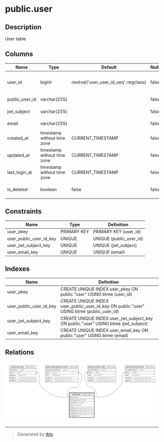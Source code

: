 # public.user

## Description

User table

## Columns

| Name           | Type                        | Default                               | Nullable | Children                                                                                                                                                                                                        | Parents | Comment          |
| -------------- | --------------------------- | ------------------------------------- | -------- | --------------------------------------------------------------------------------------------------------------------------------------------------------------------------------------------------------------- | ------- | ---------------- |
| user_id        | bigint                      | nextval('user_user_id_seq'::regclass) | false    | [public.user_auth](public.user_auth.md) [public.reset_password_token](public.reset_password_token.md) [public.jwt_token_code](public.jwt_token_code.md) [public.jwt_refresh_token](public.jwt_refresh_token.md) |         | User ID          |
| public_user_id | varchar(255)                |                                       | false    |                                                                                                                                                                                                                 |         | Public user ID   |
| jwt_subject    | varchar(255)                |                                       | false    |                                                                                                                                                                                                                 |         | JWT subject      |
| email          | varchar(255)                |                                       | false    |                                                                                                                                                                                                                 |         | Email address    |
| created_at     | timestamp without time zone | CURRENT_TIMESTAMP                     | false    |                                                                                                                                                                                                                 |         | Create date      |
| updated_at     | timestamp without time zone | CURRENT_TIMESTAMP                     | false    |                                                                                                                                                                                                                 |         | Update date      |
| last_login_at  | timestamp without time zone | CURRENT_TIMESTAMP                     | false    |                                                                                                                                                                                                                 |         | Last login date  |
| is_deleted     | boolean                     | false                                 | false    |                                                                                                                                                                                                                 |         | Soft delete flag |

## Constraints

| Name                    | Type        | Definition              |
| ----------------------- | ----------- | ----------------------- |
| user_pkey               | PRIMARY KEY | PRIMARY KEY (user_id)   |
| user_public_user_id_key | UNIQUE      | UNIQUE (public_user_id) |
| user_jwt_subject_key    | UNIQUE      | UNIQUE (jwt_subject)    |
| user_email_key          | UNIQUE      | UNIQUE (email)          |

## Indexes

| Name                    | Definition                                                                                |
| ----------------------- | ----------------------------------------------------------------------------------------- |
| user_pkey               | CREATE UNIQUE INDEX user_pkey ON public."user" USING btree (user_id)                      |
| user_public_user_id_key | CREATE UNIQUE INDEX user_public_user_id_key ON public."user" USING btree (public_user_id) |
| user_jwt_subject_key    | CREATE UNIQUE INDEX user_jwt_subject_key ON public."user" USING btree (jwt_subject)       |
| user_email_key          | CREATE UNIQUE INDEX user_email_key ON public."user" USING btree (email)                   |

## Relations

![er](public.user.svg)

---

> Generated by [tbls](https://github.com/k1LoW/tbls)
